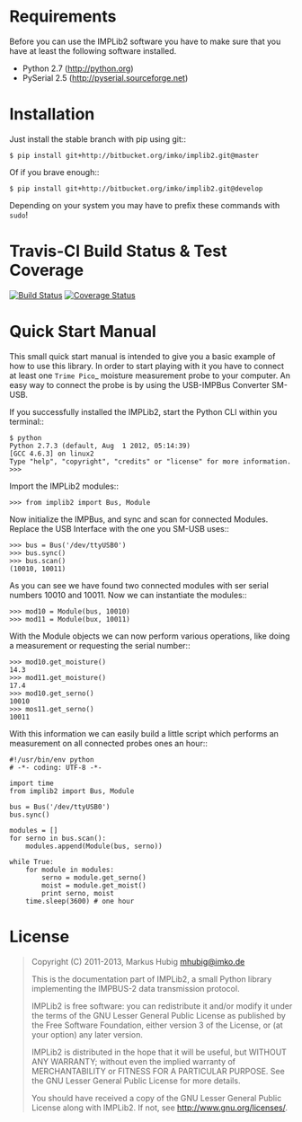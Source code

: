 Requirements
============

Before you can use the IMPLib2 software you have to make sure that
you have at least the following software installed.

- Python 2.7 (http://python.org)
- PySerial 2.5 (http://pyserial.sourceforge.net)

Installation
============

Just install the stable branch with pip using git::

    $ pip install git+http://bitbucket.org/imko/implib2.git@master

Of if you brave enough::

    $ pip install git+http://bitbucket.org/imko/implib2.git@develop

Depending on your system you may have to prefix these commands with ``sudo``!

Travis-CI Build Status & Test Coverage
======================================

[![Build Status](https://travis-ci.org/mhubig/implib2.png?branch=develop)](https://travis-ci.org/mhubig/implib2)
[![Coverage Status](https://coveralls.io/repos/mhubig/implib2/badge.png)](https://coveralls.io/r/mhubig/implib2)

Quick Start Manual
==================

This small quick start manual is intended to give you a basic example of how to
use this library. In order to start playing with it you have to connect at
least one `Trime Pico`_ moisture measurement probe to your computer. An easy
way to connect the probe is by using the USB-IMPBus Converter SM-USB.

If you successfully installed the IMPLib2, start the Python CLI within you
terminal::

    $ python
    Python 2.7.3 (default, Aug  1 2012, 05:14:39) 
    [GCC 4.6.3] on linux2
    Type "help", "copyright", "credits" or "license" for more information.
    >>>

Import the IMPLib2 modules::

    >>> from implib2 import Bus, Module

Now initialize the IMPBus, and sync and scan for connected Modules. Replace
the USB Interface with the one you SM-USB uses::

    >>> bus = Bus('/dev/ttyUSB0')
    >>> bus.sync()
    >>> bus.scan()
    (10010, 10011)

As you can see we have found two connected modules with ser serial numbers
10010 and 10011. Now we can instantiate the modules::

    >>> mod10 = Module(bus, 10010)
    >>> mod11 = Module(bux, 10011)

With the Module objects we can now perform various operations, like doing a
measurement or requesting the serial number::

    >>> mod10.get_moisture()
    14.3
    >>> mod11.get_moisture()
    17.4
    >>> mod10.get_serno()
    10010
    >>> mos11.get_serno()
    10011

With this information we can easily build a little script which performs an
measurement on all connected probes ones an hour::

    #!/usr/bin/env python
    # -*- coding: UTF-8 -*-

    import time
    from implib2 import Bus, Module

    bus = Bus('/dev/ttyUSB0')
    bus.sync()

    modules = []
    for serno in bus.scan():
        modules.append(Module(bus, serno))

    while True:
        for module in modules:
            serno = module.get_serno()
            moist = module.get_moist()
            print serno, moist
        time.sleep(3600) # one hour

License
=======

> Copyright (C) 2011-2013, Markus Hubig <mhubig@imko.de>
>
> This is the documentation part of IMPLib2, a small Python library
> implementing the IMPBUS-2 data transmission protocol.
>
> IMPLib2 is free software: you can redistribute it and/or modify
> it under the terms of the GNU Lesser General Public License as
> published by the Free Software Foundation, either version 3 of
> the License, or (at your option) any later version.
>
> IMPLib2 is distributed in the hope that it will be useful,
> but WITHOUT ANY WARRANTY; without even the implied warranty of
> MERCHANTABILITY or FITNESS FOR A PARTICULAR PURPOSE. See the
> GNU Lesser General Public License for more details.
>
> You should have received a copy of the GNU Lesser General Public
> License along with IMPLib2. If not, see <http://www.gnu.org/licenses/>.
